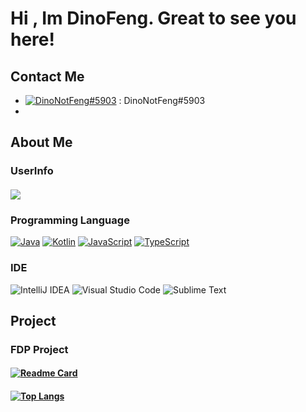 # Hi , Im DinoFeng. Great to see you here!
## Contact Me
  - [![DinoNotFeng#5903](https://img.shields.io/badge/Discord-%235865F2.svg?style=for-the-badge&logo=discord&logoColor=black)](https://discord.com/users/692209749009104946) : DinoNotFeng#5903
  - 
## About Me
### UserInfo
#### ![](https://github-readme-stats.vercel.app/api?username=dinofengz&show_icons=true&theme=tokyonight)
### Programming Language 
[![Java](https://img.shields.io/badge/java-%23ED8B00.svg?style=for-the-badge&logo=java&logoColor=white)](https://www.java.com/)
[![Kotlin](https://img.shields.io/badge/kotlin-%237F52FF.svg?style=for-the-badge&logo=kotlin&logoColor=white)](https://developer.android.com/)
[![JavaScript](https://img.shields.io/badge/javascript-%23323330.svg?style=for-the-badge&logo=javascript&logoColor=%23F7DF1E)](https://www.javascript.com/)
[![TypeScript](https://img.shields.io/badge/typescript-%23007ACC.svg?style=for-the-badge&logo=typescript&logoColor=white)](https://www.typescriptlang.org/)

### IDE
![IntelliJ IDEA](https://img.shields.io/badge/IntelliJIDEA-000000.svg?style=for-the-badge&logo=intellij-idea&logoColor=white)
![Visual Studio Code](https://img.shields.io/badge/Visual%20Studio%20Code-0078d7.svg?style=for-the-badge&logo=visual-studio-code&logoColor=white)
![Sublime Text](https://img.shields.io/badge/sublime_text-%23575757.svg?style=for-the-badge&logo=sublime-text&logoColor=important)

## Project
### FDP Project
#### [![Readme Card](https://github-readme-stats.vercel.app/api/pin/?username=SkidderMC&repo=FDPClient&show_owner=true&theme=tokyonight)](https://bit.ly/fdpgithub)
#### [![Top Langs](https://github-readme-stats.vercel.app/api/top-langs/?username=contionability&layout=compact&theme=tokyonight&langs_count=10)](https://github.com/contionability/)
